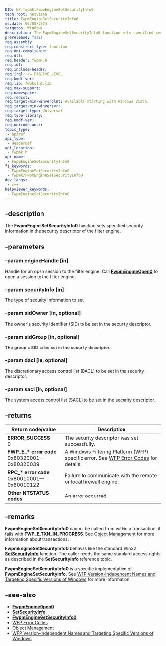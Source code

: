 ```yaml
---
UID: NF:fwpmk.FwpmEngineSetSecurityInfo0
tech.root: netvista
title: FwpmEngineSetSecurityInfo0
ms.date: 06/05/2024
targetos: Windows
description: The FwpmEngineSetSecurityInfo0 function sets specified security information in the security descriptor of the filter engine.
prerelease: false
req.assembly: 
req.construct-type: function
req.ddi-compliance: 
req.dll: 
req.header: fwpmk.h
req.idl: 
req.include-header: 
req.irql: <= PASSIVE_LEVEL
req.kmdf-ver: 
req.lib: fwpkclnt.lib
req.max-support: 
req.namespace: 
req.redist: 
req.target-min-winverclnt: Available starting with Windows Vista.
req.target-min-winversvr: 
req.target-type: Universal
req.type-library: 
req.umdf-ver: 
req.unicode-ansi: 
topic_type:
 - apiref
api_type:
 - HeaderDef
api_location:
 - fwpmk.h
api_name:
 - FwpmEngineSetSecurityInfo0
f1_keywords:
 - FwpmEngineSetSecurityInfo0
 - fwpmk/FwpmEngineSetSecurityInfo0
dev_langs:
 - c++
helpviewer_keywords:
 - FwpmEngineSetSecurityInfo0
---
```


## -description

The **FwpmEngineSetSecurityInfo0** function sets specified security information in the security descriptor of the filter engine.

## -parameters

### -param engineHandle [in]

Handle for an open session to the filter engine. Call **[FwpmEngineOpen0](nf-fwpmk-fwpmengineopen0.md)** to open a session to the filter engine.

### -param securityInfo [in]

The type of security information to set.

### -param sidOwner [in, optional]

The owner's security identifier (SID) to be set in the security descriptor.

### -param sidGroup [in, optional]

The group's SID to be set in the security descriptor.

### -param dacl [in, optional]

The discretionary access control list (DACL) to be set in the security descriptor.

### -param sacl [in, optional]

The system access control list (SACL) to be set in the security descriptor.

## -returns

| Return code/value | Description |
|---|---|
| **ERROR_SUCCESS**<br>0 | The security descriptor was set successfully. |
| **FWP_E_\* error code**<br>0x80320001—0x80320039 | A Windows Filtering Platform (WFP) specific error. See [WFP Error Codes](/windows/win32/fwp/wfp-error-codes) for details. |
| **RPC_\* error code**<br>0x80010001—0x80010122 | Failure to communicate with the remote or local firewall engine. |
| **Other NTSTATUS codes** | An error occurred. |

## -remarks

**FwpmEngineSetSecurityInfo0** cannot be called from within a transaction, it fails with **FWP_E_TXN_IN_PROGRESS**. See [Object Management](/windows/desktop/FWP/object-management) for more information about transactions.

**FwpmEngineSetSecurityInfo0** behaves like the standard Win32 **[SetSecurityInfo](/windows/desktop/api/aclapi/nf-aclapi-setsecurityinfo)** function. The caller needs the same standard access rights as described in the **SetSecurityInfo** reference topic.

**FwpmEngineSetSecurityInfo0** is a specific implementation of **FwpmEngineSetSecurityInfo**. See [WFP Version-Independent Names and Targeting Specific Versions of Windows](/windows/desktop/FWP/wfp-version-independent-names-and-targeting-specific-versions-of-windows) for more information.

## -see-also

- **[FwpmEngineOpen0](nf-fwpmk-fwpmengineopen0.md)**
- **[SetSecurityInfo](/windows/desktop/api/aclapi/nf-aclapi-setsecurityinfo)**
- **[FwpmEngineGetSecurityInfo0](nf-fwpmk-fwpmenginegetsecurityinfo0.md)**
- [WFP Error Codes](/windows/win32/fwp/wfp-error-codes)
- [Object Management](/windows/desktop/FWP/object-management)
- [WFP Version-Independent Names and Targeting Specific Versions of Windows](/windows/desktop/FWP/wfp-version-independent-names-and-targeting-specific-versions-of-windows)
